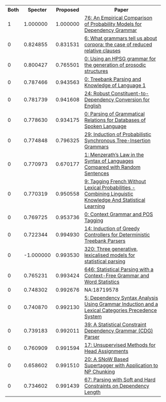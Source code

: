 <html><table><tr>
<th>Both</th>
<th>Specter</th>
<th>Proposed</th>
<th>Paper</th>
</tr>
<tr>
<td>1</td>
<td>1.000000</td>
<td>1.000000</td>
<td><a href="https://www.semanticscholar.org/paper/a4c0e02d99de82149efd719260e5a5549a13854a">76: An Empirical Comparison of Probability Models for Dependency Grammar</a></td>
</tr>
<tr>
<td>0</td>
<td>0.824855</td>
<td>0.831531</td>
<td><a href="https://www.semanticscholar.org/paper/908bb7275e4043c518608307a6862b0a491dc612">6: What grammars tell us about corpora: the case of reduced relative clauses</a></td>
</tr>
<tr>
<td>0</td>
<td>0.800427</td>
<td>0.765501</td>
<td><a href="https://www.semanticscholar.org/paper/e5eedc09be14f8b3217e03ff0ec95605b36da025">0: Using an HPSG grammar for the generation of prosodic structures</a></td>
</tr>
<tr>
<td>0</td>
<td>0.787466</td>
<td>0.943563</td>
<td><a href="https://www.semanticscholar.org/paper/a77a9e8ce7d6191a3bc674b3ab0be559f52942e9">0: Treebank Parsing and Knowledge of Language 1</a></td>
</tr>
<tr>
<td>0</td>
<td>0.781739</td>
<td>0.941608</td>
<td><a href="https://www.semanticscholar.org/paper/b8f06a27e0a4730acf00224775c04da407e6cf62">24: Robust Constituent-to-Dependency Conversion for English</a></td>
</tr>
<tr>
<td>0</td>
<td>0.778630</td>
<td>0.934175</td>
<td><a href="https://www.semanticscholar.org/paper/4914b9ca5644b7a10618efbae5cde9ac3a786705">0: Parsing of Grammatical Relations for Databases of Spoken Language</a></td>
</tr>
<tr>
<td>0</td>
<td>0.774848</td>
<td>0.796325</td>
<td><a href="https://www.semanticscholar.org/paper/4d55ae760a87238e90894cb8aa6a565940b04049">29: Induction of Probabilistic Synchronous Tree-Insertion Grammars</a></td>
</tr>
<tr>
<td>0</td>
<td>0.770973</td>
<td>0.670177</td>
<td><a href="https://www.semanticscholar.org/paper/bf02289a47378daf860931e396fa2ebd5496eb14">1: Menzerath’s Law in the Syntax of Languages Compared with Random Sentences</a></td>
</tr>
<tr>
<td>0</td>
<td>0.770319</td>
<td>0.950558</td>
<td><a href="https://www.semanticscholar.org/paper/a6ddc951896026b91c3a51be9975761d1fb25cfd">9: Tagging French Without Lexical Probabilities - Combining Linguistic Knowledge And Statistical Learning</a></td>
</tr>
<tr>
<td>0</td>
<td>0.769725</td>
<td>0.953736</td>
<td><a href="https://www.semanticscholar.org/paper/5c3a786bf491152a05d53f4b39e06374ab659f62">0: Context Grammar and POS Tagging</a></td>
</tr>
<tr>
<td>0</td>
<td>0.722344</td>
<td>0.994930</td>
<td><a href="https://www.semanticscholar.org/paper/203aab49b723e8a080588cef2021a367a39259ef">14: Induction of Greedy Controllers for Deterministic Treebank Parsers</a></td>
</tr>
<tr>
<td>0</td>
<td>-1.000000</td>
<td>0.993530</td>
<td><a href="https://www.semanticscholar.org/paper/d9748ee468f1f1403262c2ca345718fde2d1950b">320: Three generative, lexicalised models for statistical parsing</a></td>
</tr>
<tr>
<td>0</td>
<td>0.765231</td>
<td>0.993424</td>
<td><a href="https://www.semanticscholar.org/paper/2a5e619f2c5f4220438b1357e596db5b1578398d">646: Statistical Parsing with a Context-Free Grammar and Word Statistics</a></td>
</tr>
<tr>
<td>0</td>
<td>0.748302</td>
<td>0.992676</td>
<td>NA:18719578</td>
</tr>
<tr>
<td>0</td>
<td>0.740870</td>
<td>0.992130</td>
<td><a href="https://www.semanticscholar.org/paper/9290f9b92153b15ff7919cf992d80d3f729d8947">5: Dependency Syntax Analysis Using Grammar Induction and a Lexical Categories Precedence System</a></td>
</tr>
<tr>
<td>0</td>
<td>0.739183</td>
<td>0.992011</td>
<td><a href="https://www.semanticscholar.org/paper/e6b3f882f4a5b8223fbed3113b3da902e09f572b">39: A Statistical Constraint Dependency Grammar (CDG) Parser</a></td>
</tr>
<tr>
<td>0</td>
<td>0.760909</td>
<td>0.991594</td>
<td><a href="https://www.semanticscholar.org/paper/f114853d59a2ddd32786035705fdae72244686e9">17: Unsupervised Methods for Head Assignments</a></td>
</tr>
<tr>
<td>0</td>
<td>0.658602</td>
<td>0.991510</td>
<td><a href="https://www.semanticscholar.org/paper/512dfbd599021c377375bcf58a2663dd5cef02c3">20: A SNoW Based Supertagger with Application to NP Chunking</a></td>
</tr>
<tr>
<td>0</td>
<td>0.734602</td>
<td>0.991439</td>
<td><a href="https://www.semanticscholar.org/paper/04f08f578375f2e5b528a678d95c663dc39a2ae3">67: Parsing with Soft and Hard Constraints on Dependency Length</a></td>
</tr>
</table></html>
